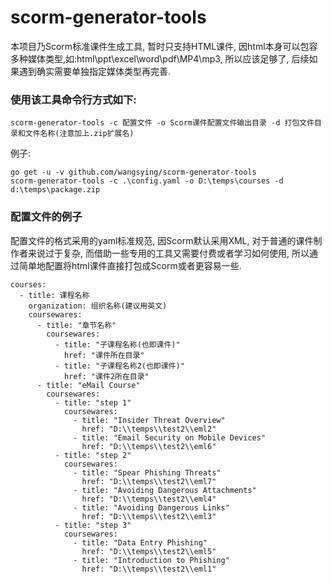 # scorm-generator-tools
本项目乃Scorm标准课件生成工具, 暂时只支持HTML课件, 因html本身可以包容多种媒体类型,如:html\ppt\excel\word\pdf\MP4\mp3, 所以应该足够了, 后续如果遇到确实需要单独指定媒体类型再完善.

### 使用该工具命令行方式如下:
```
scorm-generator-tools -c 配置文件 -o Scorm课件配置文件输出目录 -d 打包文件目录和文件名称(注意加上.zip扩展名)
```
例子:
```
go get -u -v github.com/wangsying/scorm-generator-tools
scorm-generator-tools -c .\config.yaml -o D:\temps\courses -d d:\temps\package.zip
```

### 配置文件的例子

配置文件的格式采用的yaml标准规范, 因Scorm默认采用XML, 对于普通的课件制作者来说过于复杂, 而借助一些专用的工具又需要付费或者学习如何使用, 所以通过简单地配置将html课件直接打包成Scorm或者更容易一些.

```
courses:
  - title: 课程名称
    organization: 组织名称(建议用英文)
    coursewares:
      - title: "章节名称"
        coursewares:
          - title: "子课程名称(也即课件)"
            href: "课件所在目录"
          - title: "子课程名称2(也即课件)"
            href: "课件2所在目录"
      - title: "eMail Course"
        coursewares:
          - title: "step 1"
            coursewares:
              - title: "Insider Threat Overview"
                href: "D:\\temps\\test2\\eml2"
              - title: "Email Security on Mobile Devices"
                href: "D:\\temps\\test2\\eml6"
          - title: "step 2"
            coursewares:
              - title: "Spear Phishing Threats"
                href: "D:\\temps\\test2\\eml7"
              - title: "Avoiding Dangerous Attachments"
                href: "D:\\temps\\test2\\eml4"
              - title: "Avoiding Dangerous Links"
                href: "D:\\temps\\test2\\eml3"
          - title: "step 3"
            coursewares:
              - title: "Data Entry Phishing"
                href: "D:\\temps\\test2\\eml5"
              - title: "Introduction to Phishing"
                href: "D:\\temps\\test2\\eml1"
```                
